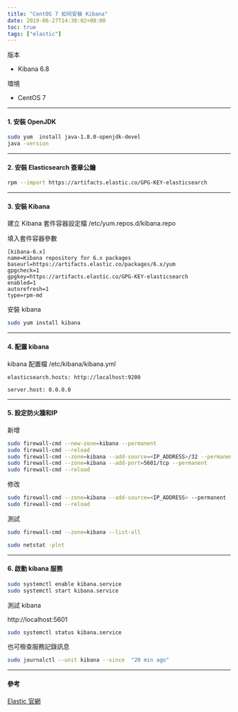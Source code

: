 ```yaml
---
title: "CentOS 7 如何安裝 Kibana"
date: 2019-06-27T14:38:02+08:00
toc: true
tags: ["elastic"]
---
```


<!--more-->

版本

* Kibana 6.8

環境

* CentOS 7

* * * *

#### 1. 安裝 OpenJDK

```bash
sudo yum  install java-1.8.0-openjdk-devel
java -version
```

* * * *

#### 2. 安裝 Elasticsearch 簽章公鑰

```bash
rpm --import https://artifacts.elastic.co/GPG-KEY-elasticsearch
```

* * * *

#### 3. 安裝 Kibana

建立 Kibana 套件容器設定檔 /etc/yum.repos.d/kibana.repo

填入套件容器參數

```text
[kibana-6.x]
name=Kibana repository for 6.x packages
baseurl=https://artifacts.elastic.co/packages/6.x/yum
gpgcheck=1
gpgkey=https://artifacts.elastic.co/GPG-KEY-elasticsearch
enabled=1
autorefresh=1
type=rpm-md
```

安裝 kibana

```bash
sudo yum install kibana
```

* * * *

#### 4. 配置 kibana

kibana 配置檔 /etc/kibana/kibana.yml

```text
elasticsearch.hosts: http://localhost:9200

server.host: 0.0.0.0
```

[參考官方說明]:https://www.elastic.co/guide/en/kibana/current/settings.html

* * * *

#### 5. 設定防火牆和IP

新增

```bash
sudo firewall-cmd --new-zone=kibana --permanent
sudo firewall-cmd --reload
sudo firewall-cmd --zone=kibana --add-source=<IP_ADDRESS>/32 --permanent
sudo firewall-cmd --zone=kibana --add-port=5601/tcp --permanent
sudo firewall-cmd --reload
```

修改

```bash
sudo firewall-cmd --zone=kibana --add-source=<IP_ADDRESS> --permanent
sudo firewall-cmd --reload
```

測試

```bash
sudo firewall-cmd --zone=kibana --list-all

sudo netstat -plnt
```

* * * *

#### 6. 啟動 kibana 服務

```bash
sudo systemctl enable kibana.service
sudo systemctl start kibana.service
```

測試 kibana

http://localhost:5601

```bash
sudo systemctl status kibana.service
```

也可檢查服務記錄訊息

```bash
sudo journalctl --unit kibana --since  "20 min ago"
```

* * * *

#### 參考

[Elastic 官網](https://www.elastic.co/cn/)
